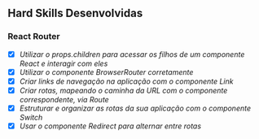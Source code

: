 ## Hard Skills Desenvolvidas

### React Router

- [X] _Utilizar o props.children para acessar os filhos de um componente React e interagir com eles_
- [X] _Utilizar o componente BrowserRouter corretamente_
- [X] _Criar links de navegação na aplicação com o componente Link_
- [X] _Criar rotas, mapeando o caminha da URL com o componente correspondente, via Route_
- [X] _Estruturar e organizar as rotas da sua aplicação com o componente Switch_
- [X] _Usar o componente Redirect para alternar entre rotas_
